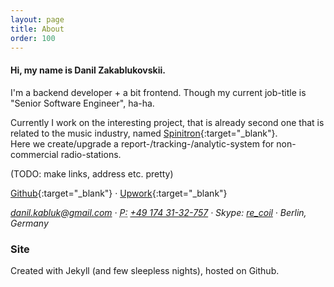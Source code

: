 ```yaml
---
layout: page
title: About
order: 100
---
```


#### Hi, my name is Danil Zakablukovskii.

I'm a backend developer + a bit frontend. Though my current job-title is "Senior Software Engineer", ha-ha.

Currently I work on the interesting project, that is already second one that is related to the music industry, named [Spinitron](spinitron.com){:target="_blank"}.  
Here we create/upgrade a report-/tracking-/analytic-system for non-commercial radio-stations.

(TODO: make links, address etc. pretty)

[Github](http://github.com/djagya){:target="_blank"} ·
[Upwork](http://www.upwork.com/o/profiles/users/_~01f7bfe08002f58952/){:target="_blank"}

<address>
  <a href="mailto:danil.kabluk@gmail.com">danil.kabluk@gmail.com</a> ·
  <abbr title="Phone">P:</abbr> <a href="tel:+491743132757">+49 174 31-32-757</a> ·
  Skype: <a href="skype:re_coil">re_coil</a> ·
  Berlin, Germany
</address>


### Site
Created with Jekyll (and few sleepless nights), hosted on Github.

